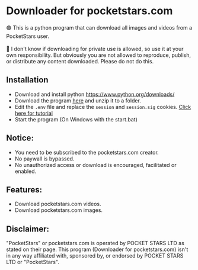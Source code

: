 # Downloader for pocketstars.com
🟢 This is a python program that can download all images and videos from a PocketStars user.<br><br>
🔴 I don't know if downloading for private use is allowed, so use it at your own responsibility. But obviously you are not allowed to reproduce, publish, or distribute any content downloaded. Please do not do this.

## Installation
* Download and install python https://www.python.org/downloads/
* Download the program <a href="https://github.com/Motyldrogi/pocketstars-downloader/archive/refs/heads/main.zip" target="_blank">here</a> and unzip it to a folder.
* Edit the `.env` file and replace the `session` and `session.sig` cookies. [Click here for tutorial](cookie-tutorial.jpg)
* Start the program (On Windows with the start.bat)

## Notice:
* You need to be subscribed to the pocketstars.com creator.
* No paywall is bypassed.
* No unauthorized access or download is encouraged, facilitated or enabled.

## Features:
* Download pocketstars.com videos.
* Download pocketstars.com images.


## Disclaimer:
"PocketStars" or pocketstars.com is operated by POCKET STARS LTD as stated on their page. This program (Downloader for pocketstars.com) isn't in any way affiliated with, sponsored by, or endorsed by POCKET STARS LTD or "PocketStars".
